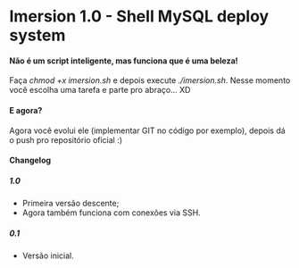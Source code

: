 # Imersion 1.0 - Shell MySQL deploy system

#### Não é um script inteligente, mas funciona que é uma beleza!

Faça *chmod +x imersion.sh* e depois execute *./imersion.sh*. Nesse momento você escolha uma tarefa e parte pro abraço... XD

#### E agora?
Agora você evolui ele (implementar GIT no código por exemplo), depois dá o push pro repositório oficial :)

#### Changelog ####
##### 1.0
- Primeira versão descente;
- Agora também funciona com conexões via SSH.

##### 0.1
- Versão inicial.